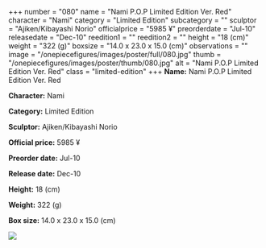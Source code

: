 +++
number = "080"
name = "Nami P.O.P Limited Edition Ver. Red"
character = "Nami"
category = "Limited Edition"
subcategory = ""
sculptor = "Ajiken/Kibayashi Norio"
officialprice = "5985 ¥"
preorderdate = "Jul-10"
releasedate = "Dec-10"
reedition1 = ""
reedition2 = ""
height = "18 (cm)"
weight = "322 (g)"
boxsize = "14.0 x 23.0 x 15.0 (cm)"
observations = ""
image = "/onepiecefigures/images/poster/full/080.jpg"
thumb = "/onepiecefigures/images/poster/thumb/080.jpg"
alt = "Nami P.O.P Limited Edition Ver. Red"
class = "limited-edition"
+++
**Name:** Nami P.O.P Limited Edition Ver. Red

**Character:** Nami

**Category:** Limited Edition 

**Sculptor:** Ajiken/Kibayashi Norio

**Official price:** 5985 ¥

**Preorder date:** Jul-10

**Release date:** Dec-10

**Height:** 18 (cm)

**Weight:** 322 (g)

**Box size:** 14.0 x 23.0 x 15.0 (cm)

<img src="/onepiecefigures/images/poster/thumb/080.jpg">